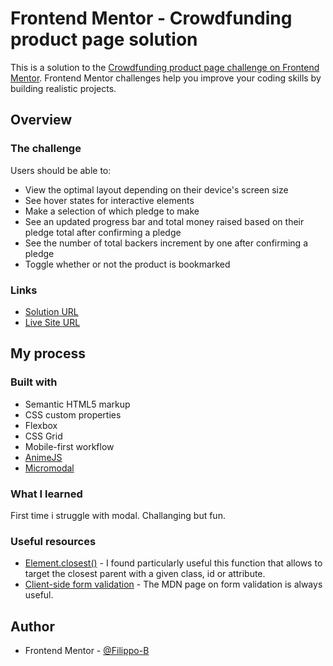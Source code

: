 # Frontend Mentor - Crowdfunding product page solution

This is a solution to the [Crowdfunding product page challenge on Frontend Mentor](https://www.frontendmentor.io/challenges/crowdfunding-product-page-7uvcZe7ZR). Frontend Mentor challenges help you improve your coding skills by building realistic projects.

## Overview

### The challenge

Users should be able to:

- View the optimal layout depending on their device's screen size
- See hover states for interactive elements
- Make a selection of which pledge to make
- See an updated progress bar and total money raised based on their pledge total after confirming a pledge
- See the number of total backers increment by one after confirming a pledge
- Toggle whether or not the product is bookmarked

### Links

- [ Solution URL ](https://www.frontendmentor.io/solutions/crowdfunding-page-with-animations-form-validation-and-modals-2G3Syt3WD)
- [ Live Site URL ](https://filippo-b.github.io/crowdfunding-product-page/)

## My process

### Built with

- Semantic HTML5 markup
- CSS custom properties
- Flexbox
- CSS Grid
- Mobile-first workflow
- [AnimeJS](https://animejs.com/)
- [Micromodal](https://micromodal.vercel.app/)

### What I learned

First time i struggle with modal. Challanging but fun.

### Useful resources

- [Element.closest()](https://developer.mozilla.org/en-US/docs/Web/API/Element/closest) - I found particularly useful this function that allows to target the closest parent with a given class, id or attribute.
- [Client-side form validation](https://developer.mozilla.org/en-US/docs/Learn/Forms/Form_validation) - The MDN page on form validation is always useful.

## Author

- Frontend Mentor - [@Filippo-B](https://www.frontendmentor.io/profile/Filippo-B)
